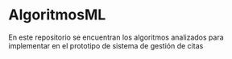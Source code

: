 # AlgoritmosML
En este repositorio se encuentran los algoritmos analizados para implementar en el prototipo de sistema de gestión de citas
